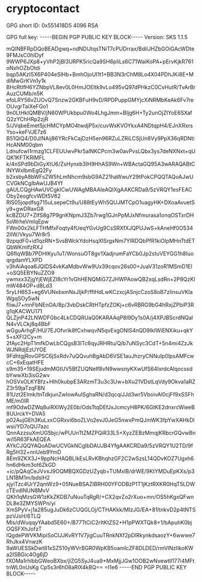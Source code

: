 # cryptocontact
GPG short ID: 0x551418D5  4096 RSA

GPG full key:
-----BEGIN PGP PUBLIC KEY BLOCK-----
Version: SKS 1.1.5

mQINBFRpDQoBEADgwq+ndNDlJtqsTNiT7cPUDrrax/BdiIJHZbGOiGAcWDte9FMJsC0hIDyf
9WWP6JXp8+yVhP2jBl3URPK5ricQa9SH6pIiLs6C71WaiKoPA+pErvKjkR761oNxhOZbOtdi
bqp5AKzISX6P404eSlHb+BmhOjoUI1t1+BB3N3rChM8Lo4X04PDhJKi8E+MdiMwGrKVn1y1k
BHcRtIfH6YZNbpVL8ev0L0HmJOEltk9vLo495vQ97dPHkzC0CvHutR/TvArBrAuzCUMb/n5K
efoLRY56vZUOvQ7Snzw2GKBFuH9vD/RPDPuppGMYjcXiNRMbKeAk6Fv7reOUvgrTaiXeFGo1
9n0LtHkIQMBV/jN60WPUkbpu0Wo4LhgJmm+BIjg6H+Ty2unOjZIYoE6SXafQ2zYChHRp2zjR
5/JVqbeEmet5jcHMCYpMO4twdjP5x/cuvWsKVOYkxA4NDtqpH4/EJnXRxrsYso+keFVJE7z6
B51QiQ4/D0J/NAij86YRcFkCajDzH5en96RZuLZRiLCSjUn8Vy9PpX36qRDNtiHcANM00qbm
LdnufcwI1rmzg1CLFEUUwvPkr5alNKCPcm3w0avPvsLQbx3ys7deNXNxt+qUQK1KFTKRlMFL
k/4nSPd9bDiGyXtU6/ZsHynxb3IH9HhAS9Wn+WBActaGQ95A3wARAQABtClNYWxlbmEgQ2Fy
b2xsbyA8bWFsZW5hLmNhcm9sbG9AZ21haWwuY29tPokCPQQTAQoAJwUCVGkNCgIbAwUJB4Yf
gAULCQgHAwUVCgkICwUWAgMBAAIeAQIXgAAKCRDa9/5zVRQY1esFEACOby2eogfcvWDt5V62
RlS05jopdfsg715uLsepeCt9u/U88tEyWh5QUJMTCpO1uagyHK+DXoaAvuetSy9+gwDRaxG8
kcBZDU7+ZlfS8g7P9gnKNpmJ3Zb7rwg1GJnPpMJxNfmurasa1onqOSTxrDH5oWrheVmlqEpw
FWn00x2kLFTHMfxFoqty4fUeqYGvUg9CsSRXfXJQPUJwS+kAneHf0O5342lIW/Vkyu7Wr8r5
9zpqdF0+id1qzRN+SvsBWckYdoHsqXISrgxNm7YIRDQbPfR1kiOlpMHnTtdETQbWKmlfzRXJ
Q6fIqWBb7PDHlKyu1uT/WonsuOT8gv1XadjrumFaYCb0Jp2stuVEYGG1h8IuoqrgdamYLXPD
v3hAiAqoa6JQIDS4vkKaMdbvWw9Ux39cqov26s00+JuaV31zoR1MSmD1EI+oSQ5EBYNuZZO9
ywmxx3ZjgYjEWjEZI8cYr1vGhHENQMiG7ZJHWPAowQB2xqLsdRn+2P8QzKlmW484OP+d8Ld3
5ryLH653+eg6VUNxbxmNsJIjkP/ffIHdLwKCzxcjASnjcCzoS8oB7zIinsuVKIaWgqSOy5wN
fIiwJ7+mnFbNEnOA/8p/3vbDskCRtHTpfzZOKj+c6vRBRG9bG4hRxjZPbiP3Rg1qKACWU171
QLZjnP42LNWDFGbc4LkCDQRUaQ0KARAAqP8I9Dy1s0A/j4XPJBScrdNQalN4vVLCkj8q4BbF
wGguArhgF/HU/7EJOfvrIk8fCxhwqvN5qvExgONlS4nQD9IkIWiENXiku+qkY5+sXFI2Cy+m
2fAyc2HpT1mfkDwLbCQgsB3ITc6qyJRHRtu/Q/b7uNSyc3CdT+5n4mi4ZzJkWJNRdjEzUYOE
9FdhtgjRovGPSC6jSxRdv7uQQvuhBgAbD6VSE1auJhzryCNNuIp0lpsAMFcwcC+6xEqatHFE
s9m35+19SEjudmMGtUV5BfZUQNeIf8vN9wwsnyKXwUfS64IxrdcAlqocssdbYwwXb3isG2wv
hOSVxOLKYBfz+HIh0kubpE3ARzmT3u3c3Uw+bXu21VDstLqVdy9Okva1aRZZ3r59jaTzqFBN
81Uzt2Elmk/tnTdkjunZwIowAuISghaRN/d3qcqiJJd3wr5VboivAl0cjFf9xSSFhME/m0IR
mf9OdwDZWq8uiRXlWy2E0b/OdsTtqDEfJxJcmcyH8PK/6GtKE2dnxrcWieeB8UUrckY+DVA5
p02AujGEh3KuLxxCGRxvi6boZLVo2evJ0JeG5nwxPmQJmWK3fpYwXAHkDlwsi/YD7oQU7azc
QnnAzzsuXmUG5bjc/wPUUnTtZMZPQiR33L5+XyzZEBzMmqjKRbcrGQvwBnw/l5R63FkAEQEA
AYkCJQQYAQoADwUCVGkNCgIbDAUJB4YfgAAKCRDa9/5zVRQY1U2TD/9fRg5H32+nnUeb9YmD
8Em9ZKX3J+9ppNcHAQBLIkEsLRvKBhqhzGF2C2wSzsL14QDvKOZ7Ugxh6hn6dHkm3ot6ZkGD
+ic/pQAqCeJVvxJ9OQMBQXGDzUZyqb+TUMxlB/drWE/9KtYMDuEpKXs/p3LN1BM1m/bdslH2
xjyiTzc4UrY2qmWz9+05NueBSAZIBRH00YFODBzP1T1jKztRXKR0HqT5LDWcTEvdlNUN8MvV
QKh1qMzsGW1zKkZKDB7uNuuTqRgR/+CX2qvZo2rXuo+mn/OS5hKgxQFwnDL8e3ZMYSWPn/yi
XmSPyV+j1a285ugJuDk6zCUQGLOj/CTHAKkk/MIzJG/EA+81ItnkvD2p4tNTSpzVJsH/6TLQ
Mls/dWuqqyYAabd5E60+/B77TtCiC2rItKtZS2+H1pPWXTQk8+1/bApuhK0bjOQSFXhJofzT
lQgdePWVKMipiSoClJJKvRY1V7jigCuuTRnkNXf2pDlRkynkdsaozY+6wwwe7RhJkx4VnwzK
9aWUESSkDwt81xSZ510yWVrBGR0WpKB5oamIcZF8DLDED/rmVlNzlIkoKWa2ISBGic4Og6jD
fXOMa1rhlbbGWeoBXbx/jIZG5SyJ4ua9+MxMjjJGw1OOB2wNvewtll177i4MFttnWL0nUsKg
Cp5s3r6h08aRlX4kBQ==
=I1e6
-----END PGP PUBLIC KEY BLOCK-----
